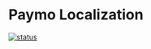 # Paymo Localization

[![status](https://translate.paymoapp.com/widgets/paymoapp/-/app/multi-auto.svg)](https://translate.paymoapp.com/engage/paymoapp/)
